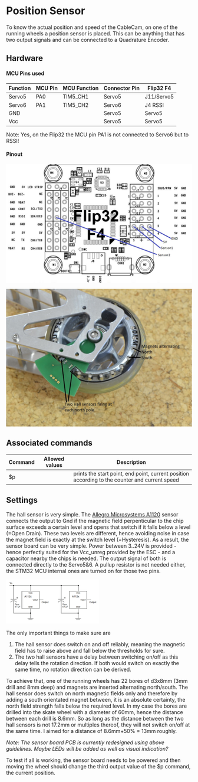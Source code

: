 # Position Sensor

To know the actual position and speed of the CableCam, on one of the running wheels a position sensor is placed. This can be anything that has two output signals and can be connected to a Quadrature Encoder.

## Hardware

#### MCU Pins used

| Function | MCU Pin | MCU Function | Connector Pin | Flip32 F4  |
| -------- | ------- | ------------ | ------------- | ---------- |
| Servo5   | PA0     | TIM5_CH1     | Servo5        | J11/Servo5 |
| Servo6   | PA1     | TIM5_CH2     | Servo6        | J4 RSSI    |
| GND      |         |              | Servo5        | Servo5     |
| Vcc      |         |              | Servo5        | Servo5     |

Note: Yes, on the Flip32 the MCU pin PA1 is not connected to Servo6 but to RSSI!

#### Pinout

![UART Pins](_images/Flip32_F4_Pins_Pos_Sensor.jpg)



![UART Pins](_images/Flip32_F4_Pins_Pos_Sensor_RL.jpg)





## Associated commands

| Command | Allowed values | Description                                                  |
| ------- | -------------- | ------------------------------------------------------------ |
| \$p     |                | prints the start point, end point, current position according to the counter and current speed |



## Settings

The hall sensor is very simple. The [Allegro Microsystems A1120](http://www.allegromicro.com/en/Products/Magnetic-Digital-Position-Sensor-ICs/Hall-Effect-Unipolar-Switches/A1120-1-2-5.aspx) sensor connects the output to Gnd if the magnetic field perpenticular to the chip surface exceeds a certain level and opens that switch if it falls below a level (=Open Drain). These two levels are different, hence avoiding noise in case the magnet field is exactly at the switch level (=Hysteresis). As a result, the sensor board can be very simple. Power between 3..24V is provided - hence perfectly suited for the Vcc_unreg provided by the ESC - and a capacitor nearby the chips is needed. The output signal of both is connected directly to the Servo5&6. A pullup resistor is not needed either, the STM32 MCU internal ones are turned on for those two pins.

<a href="https://raw.githubusercontent.com/wernerdaehn/CC3D-CableCam-Controller/master/_images/Flip32_F4_Pins_Pos_Sensor_Schematic.png">
  <img src="_images/Flip32_F4_Pins_Pos_Sensor_Schematic.png" width="50%"/>
</a>

The only important things to make sure are

1. The hall sensor does switch on and off reliably, meaning the magnetic field has to raise above and fall below the thresholds for sure.
2. The two hall sensors have a delay between switching on/off as this delay tells the rotation direction. If both would switch on exactly the same time, no rotation direction can be derived.

To achieve that, one of the running wheels has 22 bores of d3x8mm (3mm drill and 8mm deep) and magnets are inserted alternating north/south. The hall sensor does switch on north magnetic fields only and therefore by adding a south orientated magnet between, it is an absolute certainty, the north field strength falls below the required level. 
In my case the bores are drilled into the skate wheel with a diameter of 60mm, hence the distance between each drill is 8.6mm. So as long as the distance between the two hall sensors is not 17.2mm or multiples thereof, they will not switch on/off at the same time. I aimed for a distance of 8.6mm+50% = 13mm roughly.

_Note: The sensor board PCB is currently redesigned using above guidelines. Maybe LEDs will be added as well as visual indication?_

To test if all is working, the sensor board needs to be powered and then moving the wheel should change the third output value of the \$p command, the current position.
